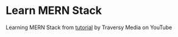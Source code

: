 # Learn MERN Stack

Learning MERN Stack from [tutorial](https://www.youtube.com/playlist?list=PLillGF-RfqbbQeVSccR9PGKHzPJSWqcsm) by Traversy Media on YouTube
